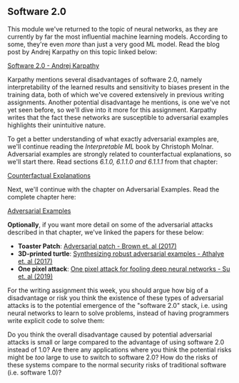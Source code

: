 ## Software 2.0

This module we've returned to the topic of neural networks, as they are
currently by far the most influential machine learning models. According to
some, they're even *more* than just a very good ML model. Read the blog post by
Andrej Karpathy on this topic linked below:

[Software 2.0 - Andrej Karpathy](https://karpathy.medium.com/software-2-0-a64152b37c35)

Karpathy mentions several disadvantages of software 2.0, namely
interpretability of the learned results and sensitivity to biases present in
the training data, both of which we've covered extensively in previous writing
assignments. Another potential disadvantage he mentions, is one we've not yet
seen before, so we'll dive into it more for this assignment. Karpathy writes
that the fact these networks are susceptible to adversarial examples highlights
their unintuitive nature.

To get a better understanding of what exactly adversarial examples are, we'll
continue reading the *Interpretable ML* book by Christoph Molnar. Adversarial
examples are strongly related to counterfactual explanations, so we'll start
there. Read sections *6.1.0, 6.1.1.0 and 6.1.1.1* from that chapter:

[Counterfactual Explanations](https://christophm.github.io/interpretable-ml-book/counterfactual.html)

Next, we'll continue with the chapter on Adversarial Examples. Read the
complete chapter here:

[Adversarial Examples](https://christophm.github.io/interpretable-ml-book/adversarial.html)

**Optionally**, if you want more detail on some of the adversarial attacks
described in that chapter, we've linked the papers for these below:

* **Toaster Patch**: [Adversarial patch - Brown et. al (2017)](https://arxiv.org/abs/1712.09665)
* **3D-printed turtle**: [Synthesizing robust adversarial examples - Athalye et. al (2017)](http://proceedings.mlr.press/v80/athalye18b.html)
* **One pixel attack**: [One pixel attack for fooling deep neural networks - Su et. al (2019)](https://arxiv.org/abs/1710.08864)

For the writing assignment this week, you should argue how big of a
disadvantage or risk you think the existence of these types of adversarial
attacks is to the potential emergence of the "software 2.0" stack, i.e. using
neural networks to learn to solve problems, instead of having programmers write
explicit code to solve them:

Do you think the overall disadvantage caused by potential adversarial attacks
is small or large compared to the advantage of using software 2.0 instead of
1.0?  Are there any applications where you think the potential risks might be
*too* large to use to switch to software 2.0? How do the risks of these systems
compare to the normal security risks of traditional software (i.e. software
1.0)?


